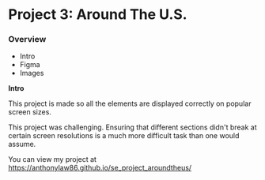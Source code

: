 # Project 3: Around The U.S.

### Overview

- Intro
- Figma
- Images

**Intro**

This project is made so all the elements are displayed correctly on popular screen sizes.

This project was challenging. Ensuring that different sections didn't break at certain screen resolutions is a much more difficult task than one would assume.

You can view my project at https://anthonylaw86.github.io/se_project_aroundtheus/
